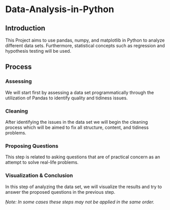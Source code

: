 # Data-Analysis-in-Python

## Introduction
This Project aims to use pandas, numpy, and matplotlib in Python to analyze different data sets. Furthermore, statistical concepts such as regression and hypothesis testing will be used.

## Process

### Assessing
We will start first by assessing a data set programmatically through the utilization of Pandas to identify quality and tidiness issues.

### Cleaning
After identifying the issues in the data set we will begin the cleaning process which will be aimed to fix all structure, content, and tidiness problems.

### Proposing Questions
This step is related to asking questions that are of practical concern as an attempt to solve real-life problems.

### Visualization & Conclusion
In this step of analyzing the data set, we will visualize the results and try to answer the proposed questions in the previous step.

_ِNote: In some cases these steps may not be applied in the same order._
